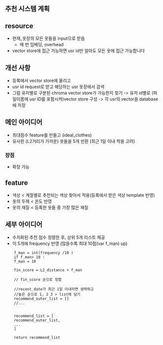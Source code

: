 ## 추천 시스템 계획

## resource
- 현재_옷장의 모든 옷들을 input으로 받음
    - 매 번 임베딩, overhead  
- vector store에 접근 가능하면 usr id만 알아도 모든 옷에 접근 가능합니다
## 개선 사항
- 등록에서 vector store에 올리고 
- usr id request로 받고 해당하는 usr 옷장에서 검색
- 그럼 유저별로 구분된 chroma vector store가 가능한지 찾기 
    -> 유저 id별로 (파일이름에 usr ID를 포함시켜)vector store 구성
    -> 각 usr의 vector을 database에 저장
## 메인 아이디어
- 최대점수 feature를 만들고 (ideal_clothes)
- 유사한 (L2거리가 가까운) 옷들을 5개 반환 (최근 1일 이내 착용 고려)
### 장점 
- 확장 가능 

## feature
- 색상 < 계절별로 추천되는 색상 찾아서 적용(등록에서 받은 색상 template 반영)
- 옷의 두께 < 온도 반영
- 옷의 재질 < 등록한 옷들 중 가장 많은 재질

## 세부 아이디어
- 수치화된 추천 점수 정렬한 후, 상위 5개 리스트 제공
- 이 5개에 frequency 반영 (많을수록 최대 10점(var f_man) up)

```
    f_man = int(frequency /10 )
    if f_man> 10 :
    f_man = 10
    
    fin_score = L2_distance + f_man
    
    // fin_score 순으로 정렬
    
    //recent_date가 최근 1일 이내라면 생략하고
    //높은 순으로 1, 2 3 > list에 담기
    recommend_outer_list = []
    //...
    
    
    recommend_list = [
    recommend_outer_list,
    ...
    ]
    
    return recommend_list
```